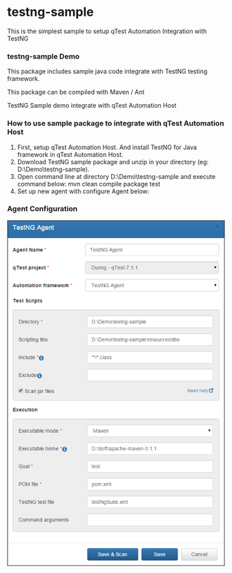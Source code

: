# testng-sample
This is the simplest sample to setup qTest Automation Integration with TestNG
### testng-sample Demo 

This package includes sample java code integrate with TestNG testing framework.

This package can be compiled with Maven / Ant

TestNG Sample demo integrate with qTest Automation Host

### How to use sample package to integrate with qTest Automation Host
1. First, setup qTest Automation Host. And install TestNG for Java framework in qTest Automation Host.
2. Download TestNG sample package and unzip in your directory (eg: D:\Demo\testng-sample).
3. Open command line at directory D:\Demo\testng-sample and execute command below:
  mvn clean compile package test
4. Set up new agent with configure Agent below:

### Agent Configuration
![Agent Configuration](/documentation/agent-configuration.png?raw=true)

